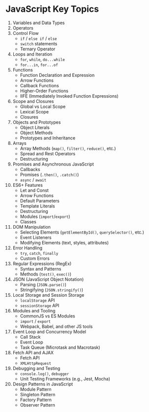 # JavaScript Key Topics

1. Variables and Data Types
2. Operators
3. Control Flow
   - `if` / `else if` / `else`
   - `switch` statements
   - Ternary Operator
4. Loops and Iteration
   - `for`, `while`, `do...while`
   - `for...in`, `for...of`
5. Functions
   - Function Declaration and Expression
   - Arrow Functions
   - Callback Functions
   - Higher-Order Functions
   - IIFE (Immediately Invoked Function Expressions)
6. Scope and Closures
   - Global vs Local Scope
   - Lexical Scope
   - Closures
7. Objects and Prototypes
   - Object Literals
   - Object Methods
   - Prototypes and Inheritance
8. Arrays
   - Array Methods (`map()`, `filter()`, `reduce()`, etc.)
   - Spread and Rest Operators
   - Destructuring
9. Promises and Asynchronous JavaScript
   - Callbacks
   - Promises (`.then()`, `.catch()`)
   - `async` / `await`
10. ES6+ Features
    - Let and Const
    - Arrow Functions
    - Default Parameters
    - Template Literals
    - Destructuring
    - Modules (`import`/`export`)
    - Classes
11. DOM Manipulation
    - Selecting Elements (`getElementById()`, `querySelector()`, etc.)
    - Event Listeners
    - Modifying Elements (text, styles, attributes)
12. Error Handling
    - `try`, `catch`, `finally`
    - Custom Errors
13. Regular Expressions (RegEx)
    - Syntax and Patterns
    - Methods (`test()`, `exec()`)
14. JSON (JavaScript Object Notation)
    - Parsing (`JSON.parse()`)
    - Stringifying (`JSON.stringify()`)
15. Local Storage and Session Storage
    - `localStorage` API
    - `sessionStorage` API
16. Modules and Tooling
    - CommonJS vs ES Modules
    - `import` / `export`
    - Webpack, Babel, and other JS tools
17. Event Loop and Concurrency Model
    - Call Stack
    - Event Loop
    - Task Queue (Microtask and Macrotask)
18. Fetch API and AJAX
    - Fetch API
    - `XMLHttpRequest`
19. Debugging and Testing
    - `console.log()`, `debugger`
    - Unit Testing Frameworks (e.g., Jest, Mocha)
20. Design Patterns in JavaScript
    - Module Pattern
    - Singleton Pattern
    - Factory Pattern
    - Observer Pattern
